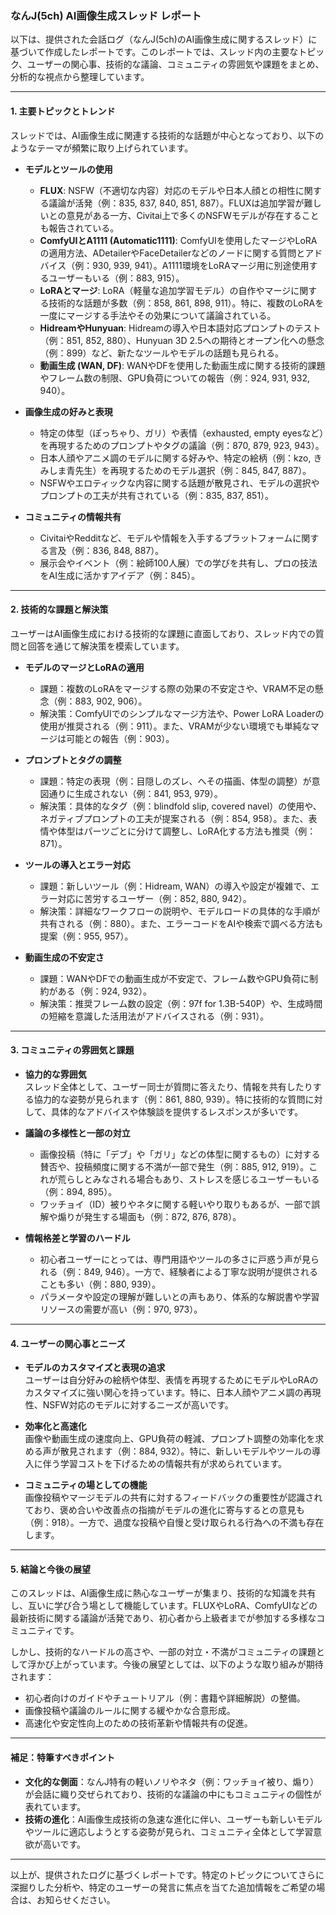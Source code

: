 ### なんJ(5ch) AI画像生成スレッド レポート

以下は、提供された会話ログ（なんJ(5ch)のAI画像生成に関するスレッド）に基づいて作成したレポートです。このレポートでは、スレッド内の主要なトピック、ユーザーの関心事、技術的な議論、コミュニティの雰囲気や課題をまとめ、分析的な視点から整理しています。

---

#### 1. 主要トピックとトレンド
スレッドでは、AI画像生成に関連する技術的な話題が中心となっており、以下のようなテーマが頻繁に取り上げられています。

- **モデルとツールの使用**  
  - **FLUX**: NSFW（不適切な内容）対応のモデルや日本人顔との相性に関する議論が活発（例：835, 837, 840, 851, 887）。FLUXは追加学習が難しいとの意見がある一方、Civitai上で多くのNSFWモデルが存在することも報告されている。
  - **ComfyUIとA1111 (Automatic1111)**: ComfyUIを使用したマージやLoRAの適用方法、ADetailerやFaceDetailerなどのノードに関する質問とアドバイス（例：930, 939, 941）。A1111環境をLoRAマージ用に別途使用するユーザーもいる（例：883, 915）。
  - **LoRAとマージ**: LoRA（軽量な追加学習モデル）の自作やマージに関する技術的な話題が多数（例：858, 861, 898, 911）。特に、複数のLoRAを一度にマージする手法やその効果について議論されている。
  - **HidreamやHunyuan**: Hidreamの導入や日本語対応プロンプトのテスト（例：851, 852, 880）、Hunyuan 3D 2.5への期待とオープン化への懸念（例：899）など、新たなツールやモデルの話題も見られる。
  - **動画生成 (WAN, DF)**: WANやDFを使用した動画生成に関する技術的課題やフレーム数の制限、GPU負荷についての報告（例：924, 931, 932, 940）。

- **画像生成の好みと表現**  
  - 特定の体型（ぽっちゃり、ガリ）や表情（exhausted, empty eyesなど）を再現するためのプロンプトやタグの議論（例：870, 879, 923, 943）。
  - 日本人顔やアニメ調のモデルに関する好みや、特定の絵柄（例：kzo, きみしま青先生）を再現するためのモデル選択（例：845, 847, 887）。
  - NSFWやエロティックな内容に関する話題が散見され、モデルの選択やプロンプトの工夫が共有されている（例：835, 837, 851）。

- **コミュニティの情報共有**  
  - CivitaiやRedditなど、モデルや情報を入手するプラットフォームに関する言及（例：836, 848, 887）。
  - 展示会やイベント（例：絵師100人展）での学びを共有し、プロの技法をAI生成に活かすアイデア（例：845）。

---

#### 2. 技術的な課題と解決策
ユーザーはAI画像生成における技術的な課題に直面しており、スレッド内での質問と回答を通じて解決策を模索しています。

- **モデルのマージとLoRAの適用**  
  - 課題：複数のLoRAをマージする際の効果の不安定さや、VRAM不足の懸念（例：883, 902, 906）。
  - 解決策：ComfyUIでのシンプルなマージ方法や、Power LoRA Loaderの使用が推奨される（例：911）。また、VRAMが少ない環境でも単純なマージは可能との報告（例：903）。

- **プロンプトとタグの調整**  
  - 課題：特定の表現（例：目隠しのズレ、へその描画、体型の調整）が意図通りに生成されない（例：841, 953, 979）。
  - 解決策：具体的なタグ（例：blindfold slip, covered navel）の使用や、ネガティブプロンプトの工夫が提案される（例：854, 958）。また、表情や体型はパーツごとに分けて調整し、LoRA化する方法も推奨（例：871）。

- **ツールの導入とエラー対応**  
  - 課題：新しいツール（例：Hidream, WAN）の導入や設定が複雑で、エラー対応に苦労するユーザー（例：852, 880, 942）。
  - 解決策：詳細なワークフローの説明や、モデルロードの具体的な手順が共有される（例：880）。また、エラーコードをAIや検索で調べる方法も提案（例：955, 957）。

- **動画生成の不安定さ**  
  - 課題：WANやDFでの動画生成が不安定で、フレーム数やGPU負荷に制約がある（例：924, 932）。
  - 解決策：推奨フレーム数の設定（例：97f for 1.3B-540P）や、生成時間の短縮を意識した活用法がアドバイスされる（例：931）。

---

#### 3. コミュニティの雰囲気と課題
- **協力的な雰囲気**  
  スレッド全体として、ユーザー同士が質問に答えたり、情報を共有したりする協力的な姿勢が見られます（例：861, 880, 939）。特に技術的な質問に対して、具体的なアドバイスや体験談を提供するレスポンスが多いです。

- **議論の多様性と一部の対立**  
  - 画像投稿（特に「デブ」や「ガリ」などの体型に関するもの）に対する賛否や、投稿頻度に関する不満が一部で発生（例：885, 912, 919）。これが荒らしとみなされる場合もあり、ストレスを感じるユーザーもいる（例：894, 895）。
  - ワッチョイ（ID）被りやネタに関する軽いやり取りもあるが、一部で誤解や煽りが発生する場面も（例：872, 876, 878）。

- **情報格差と学習のハードル**  
  - 初心者ユーザーにとっては、専門用語やツールの多さに戸惑う声が見られる（例：849, 946）。一方で、経験者による丁寧な説明が提供されることも多い（例：880, 939）。
  - パラメータや設定の理解が難しいとの声もあり、体系的な解説書や学習リソースの需要が高い（例：970, 973）。

---

#### 4. ユーザーの関心事とニーズ
- **モデルのカスタマイズと表現の追求**  
  ユーザーは自分好みの絵柄や体型、表情を再現するためにモデルやLoRAのカスタマイズに強い関心を持っています。特に、日本人顔やアニメ調の再現性、NSFW対応のモデルに対するニーズが高いです。

- **効率化と高速化**  
  画像や動画生成の速度向上、GPU負荷の軽減、プロンプト調整の効率化を求める声が散見されます（例：884, 932）。特に、新しいモデルやツールの導入に伴う学習コストを下げるための情報共有が求められています。

- **コミュニティの場としての機能**  
  画像投稿やマージモデルの共有に対するフィードバックの重要性が認識されており、褒め合いや改善点の指摘がモデルの進化に寄与するとの意見も（例：918）。一方で、過度な投稿や自慢と受け取られる行為への不満も存在します。

---

#### 5. 結論と今後の展望
このスレッドは、AI画像生成に熱心なユーザーが集まり、技術的な知識を共有し、互いに学び合う場として機能しています。FLUXやLoRA、ComfyUIなどの最新技術に関する議論が活発であり、初心者から上級者までが参加する多様なコミュニティです。

しかし、技術的なハードルの高さや、一部の対立・不満がコミュニティの課題として浮かび上がっています。今後の展望としては、以下のような取り組みが期待されます：
- 初心者向けのガイドやチュートリアル（例：書籍や詳細解説）の整備。
- 画像投稿や議論のルールに関する緩やかな合意形成。
- 高速化や安定性向上のための技術革新や情報共有の促進。

---

#### 補足：特筆すべきポイント
- **文化的な側面**：なんJ特有の軽いノリやネタ（例：ワッチョイ被り、煽り）が会話に織り交ぜられており、技術的な議論の中にもコミュニティの個性が表れています。
- **技術の進化**：AI画像生成技術の急速な進化に伴い、ユーザーも新しいモデルやツールに適応しようとする姿勢が見られ、コミュニティ全体として学習意欲が高いです。

---

以上が、提供されたログに基づくレポートです。特定のトピックについてさらに深掘りした分析や、特定のユーザーの発言に焦点を当てた追加情報をご希望の場合は、お知らせください。